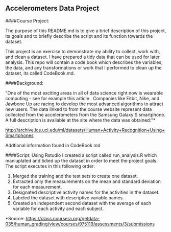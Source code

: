## Accelerometers Data Project
####Course Project:

The purpose of this README.md is to give a brief description of this project, its goals and to briefly describe the script and its function towards the dataset.

This project is an exercise to demonstrate my ability to collect, work with, and clean a dataset. I have prepared a tidy data that can be used for later analysis. This repo will contain a code book which describes the variables, the data, and any transformations or work that I performed to clean up the dataset, its called CodeBook.md. 

####Background:

"One of the most exciting areas in all of data science right now is wearable computing - see for example this article . Companies like Fitbit, Nike, and Jawbone Up are racing to develop the most advanced algorithms to attract new users. The data linked to from the course website represent data collected from the accelerometers from the Samsung Galaxy S smartphone. A full description is available at the site where the data was obtained:"* 

http://archive.ics.uci.edu/ml/datasets/Human+Activity+Recognition+Using+Smartphones 

Addtional information found in CodeBook.md

####Script:
Using Rstudio I created a script called run_analysis.R which maniuplated and tidied up the dataset in order to meet the project goals. The script executes in this following order:

1. Merged the training and the test sets to create one dataset.
2. Extracted only the measurements on the mean and standard deviation for each measurement. 
3. Designated descriptive activity names for the activities in the dataset.
4. Labeled the dataset with descriptive variable names. 
5. Created an independent second dataset with the average of each variable for each activity and each subject.

*Source: https://class.coursera.org/getdata-035/human_grading/view/courses/975119/assessments/3/submissions
